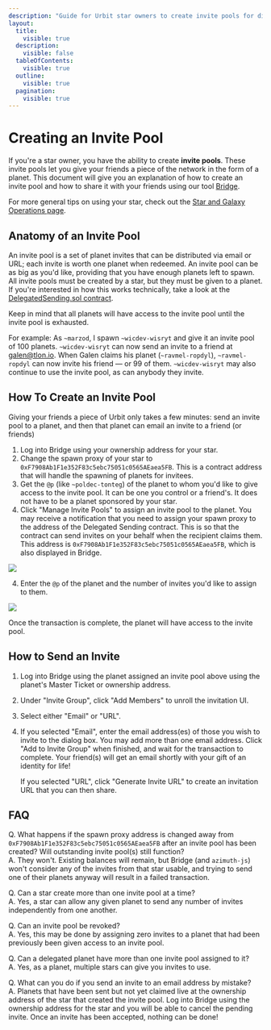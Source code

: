 ```yaml
---
description: "Guide for Urbit star owners to create invite pools for distributing planet invites to friends."
layout:
  title:
    visible: true
  description:
    visible: false
  tableOfContents:
    visible: true
  outline:
    visible: true
  pagination:
    visible: true
---
```


# Creating an Invite Pool

If you're a star owner, you have the ability to create **invite pools**. These invite pools let you give your friends a piece of the network in the form of a planet. This document will give you an explanation of how to create an invite pool and how to share it with your friends using our tool [Bridge](https://bridge.urbit.org).

For more general tips on using your star, check out the [Star and Galaxy Operations page](../os/stars-and-galaxies.md).

## Anatomy of an Invite Pool <a href="#anatomy-of-an-invite-pool" id="anatomy-of-an-invite-pool"></a>

An invite pool is a set of planet invites that can be distributed via email or URL; each invite is worth one planet when redeemed. An invite pool can be as big as you'd like, providing that you have enough planets left to spawn. All invite pools must be created by a star, but they must be given to a planet. If you're interested in how this works technically, take a look at the [DelegatedSending.sol contract](https://github.com/urbit/azimuth/blob/master/contracts/DelegatedSending.sol).

Keep in mind that all planets will have access to the invite pool until the invite pool is exhausted.

For example: As `~marzod`, I spawn `~wicdev-wisryt` and give it an invite pool of 100 planets. `~wicdev-wisryt` can now send an invite to a friend at galen@tlon.io. When Galen claims his planet (`~ravmel-ropdyl`), `~ravmel-ropdyl` can now invite his friend — or 99 of them. `~wicdev-wisryt` may also continue to use the invite pool, as can anybody they invite.

## How To Create an Invite Pool <a href="#how-to-create-an-invite-pool" id="how-to-create-an-invite-pool"></a>

Giving your friends a piece of Urbit only takes a few minutes: send an invite pool to a planet, and then that planet can email an invite to a friend (or friends)

1. Log into Bridge using your ownership address for your star.
2. Change the spawn proxy of your star to `0xF7908Ab1F1e352F83c5ebc75051c0565AEaea5FB`. This is a contract address that will handle the spawning of planets for invitees.
3. Get the `@p` (like `~poldec-tonteg`) of the planet to whom you'd like to give access to the invite pool. It can be one you control or a friend's. It does not have to be a planet sponsored by your star.
4. Click "Manage Invite Pools" to assign an invite pool to the planet. You may receive a notification that you need to assign your spawn proxy to the address of the Delegated Sending contract. This is so that the contract can send invites on your behalf when the recipient claims them. This address is `0xF7908Ab1F1e352F83c5ebc75051c0565AEaea5FB`, which is also displayed in Bridge.

![](https://media.urbit.org/docs/invite-pool/browser-point.png)

4. Enter the `@p` of the planet and the number of invites you'd like to assign to them.

![](https://media.urbit.org/docs/invite-pool/browser-create-pool.png)

Once the transaction is complete, the planet will have access to the invite pool.

## How to Send an Invite <a href="#how-to-send-an-invite" id="how-to-send-an-invite"></a>

1. Log into Bridge using the planet assigned an invite pool above using the planet's Master Ticket or ownership address.
2. Under "Invite Group", click "Add Members" to unroll the invitation UI.
3. Select either "Email" or "URL".
4.  If you selected "Email", enter the email address(es) of those you wish to invite to the dialog box. You may add more than one email address. Click "Add to Invite Group" when finished, and wait for the transaction to complete. Your friend(s) will get an email shortly with your gift of an identity for life!

    If you selected "URL", click "Generate Invite URL" to create an invitation URL that you can then share.

## FAQ <a href="#faq" id="faq"></a>

Q. What happens if the spawn proxy address is changed away from `0xF7908Ab1F1e352F83c5ebc75051c0565AEaea5FB` after an invite pool has been created? Will outstanding invite pool(s) still function?\
A. They won't. Existing balances will remain, but Bridge (and `azimuth-js`) won't consider any of the invites from that star usable, and trying to send one of their planets anyway will result in a failed transaction.

Q. Can a star create more than one invite pool at a time?\
A. Yes, a star can allow any given planet to send any number of invites independently from one another.

Q. Can an invite pool be revoked?\
A. Yes, this may be done by assigning zero invites to a planet that had been previously been given access to an invite pool.

Q. Can a delegated planet have more than one invite pool assigned to it?\
A. Yes, as a planet, multiple stars can give you invites to use.

Q. What can you do if you send an invite to an email address by mistake?\
A. Planets that have been sent but not yet claimed live at the ownership address of the star that created the invite pool. Log into Bridge using the ownership address for the star and you will be able to cancel the pending invite. Once an invite has been accepted, nothing can be done!
